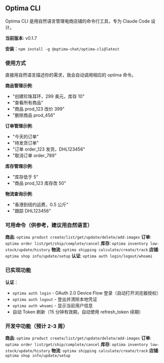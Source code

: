 

## Optima CLI
Optima CLI 是用自然语言管理电商店铺的命令行工具，专为 Claude Code 设计。

**当前版本**: v0.1.7

**安装**：`npm install -g @optima-chat/optima-cli@latest`

### 使用方式

直接用自然语言描述你的需求，我会自动调用相应的 optima 命令。

**商品管理示例**:
- "创建珍珠耳环，299 美元，库存 10"
- "查看所有商品"
- "商品 prod_123 改价 399"
- "删除商品 prod_456"

**订单管理示例**:
- "今天的订单"
- "待发货订单"
- "订单 order_123 发货，DHL123456"
- "取消订单 order_789"

**库存管理示例**:
- "库存低于 5"
- "商品 prod_123 库存改 50"

**物流查询示例**:
- "香港到纽约运费，0.5 公斤"
- "跟踪 DHL123456"

### 可用命令（供参考，建议用自然语言）

**商品**: `optima product create/list/get/update/delete/add-images`
**订单**: `optima order list/get/ship/complete/cancel`
**库存**: `optima inventory low-stock/update/history`
**物流**: `optima shipping calculate/create/track`
**店铺**: `optima shop info/update/setup`
**认证**: `optima auth login/logout/whoami`

### 已实现功能

**认证**：
- `optima auth login` - OAuth 2.0 Device Flow 登录（自动打开浏览器授权）
- `optima auth logout` - 登出并清除本地凭证
- `optima auth whoami` - 显示当前用户信息
- 自动 Token 刷新（15 分钟有效期，自动使用 refresh_token 续期）

### 开发中功能（预计 2-3 周）

**商品**: `optima product create/list/get/update/delete/add-images`
**订单**: `optima order list/get/ship/complete/cancel`
**库存**: `optima inventory low-stock/update/history`
**物流**: `optima shipping calculate/create/track`
**店铺**: `optima shop info/update/setup`
<!-- END_OPTIMA_CLI -->
